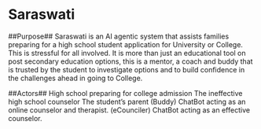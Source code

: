 # Saraswati
##Purpose##
Saraswati is an AI agentic system that assists families preparing for a high school student application for University or College.  This is stressful for all involved.  It is more than just an educational tool on post secondary education options, this is a mentor, a coach and buddy that is trusted by the student to investigate options and to build confidence in the challenges ahead in going to College.

##Actors##
<Student> High school preparing for college admission
<Councilor> The ineffective high school counselor 
<Parent> The student’s parent
(Buddy) ChatBot acting as an online counselor and therapist.
(eCounciler) ChatBot acting as an effective counselor.
